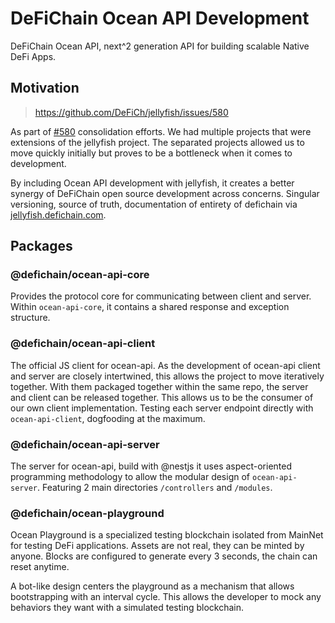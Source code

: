 # DeFiChain Ocean API Development

DeFiChain Ocean API, next^2 generation API for building scalable Native DeFi Apps.

## Motivation

> https://github.com/DeFiCh/jellyfish/issues/580

As part of [#580](https://github.com/DeFiCh/jellyfish/issues/580) consolidation efforts. We had multiple projects that
were extensions of the jellyfish project. The separated projects allowed us to move quickly initially but proves to be a
bottleneck when it comes to development.

By including Ocean API development with jellyfish, it creates a better synergy of DeFiChain open source development
across concerns. Singular versioning, source of truth, documentation of entirety of defichain
via [jellyfish.defichain.com](https://jellyfish.defichain.com).

## Packages

### @defichain/ocean-api-core

Provides the protocol core for communicating between client and server. Within `ocean-api-core`, it contains a shared
response and exception structure.

### @defichain/ocean-api-client

The official JS client for ocean-api. As the development of ocean-api client and server are closely intertwined, this
allows the project to move iteratively together. With them packaged together within the same repo, the server and client
can be released together. This allows us to be the consumer of our own client implementation. Testing each server
endpoint directly with `ocean-api-client`, dogfooding at the maximum.

### @defichain/ocean-api-server

The server for ocean-api, build with @nestjs it uses aspect-oriented programming methodology to allow the modular design
of `ocean-api-server`. Featuring 2 main directories `/controllers` and `/modules`.

### @defichain/ocean-playground

Ocean Playground is a specialized testing blockchain isolated from MainNet for testing DeFi applications. Assets are not
real, they can be minted by anyone. Blocks are configured to generate every 3 seconds, the chain can reset anytime.

A bot-like design centers the playground as a mechanism that allows bootstrapping with an interval cycle. This allows
the developer to mock any behaviors they want with a simulated testing blockchain.
